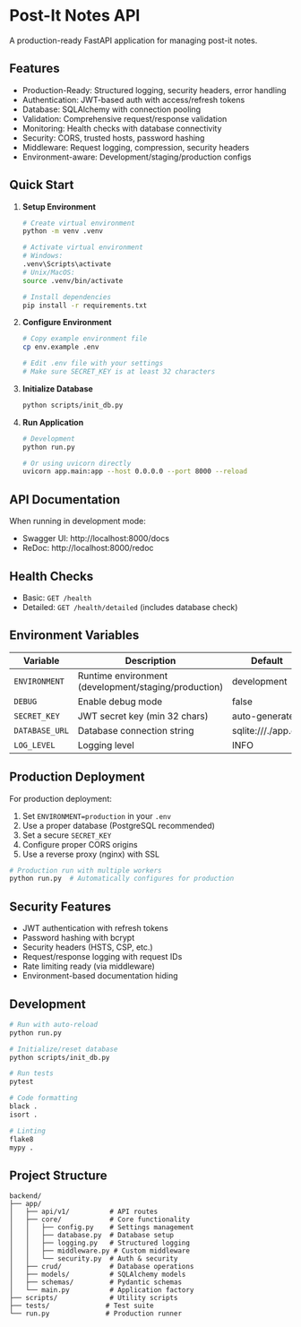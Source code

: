 # Post-It Notes API

A production-ready FastAPI application for managing post-it notes.

## Features

- Production-Ready: Structured logging, security headers, error handling
- Authentication: JWT-based auth with access/refresh tokens
- Database: SQLAlchemy with connection pooling
- Validation: Comprehensive request/response validation
- Monitoring: Health checks with database connectivity
- Security: CORS, trusted hosts, password hashing
- Middleware: Request logging, compression, security headers
- Environment-aware: Development/staging/production configs

## Quick Start

1. **Setup Environment**
   ```bash
   # Create virtual environment
   python -m venv .venv
   
   # Activate virtual environment
   # Windows:
   .venv\Scripts\activate
   # Unix/MacOS:
   source .venv/bin/activate
   
   # Install dependencies
   pip install -r requirements.txt
   ```

2. **Configure Environment**
   ```bash
   # Copy example environment file
   cp env.example .env
   
   # Edit .env file with your settings
   # Make sure SECRET_KEY is at least 32 characters
   ```

3. **Initialize Database**
   ```bash
   python scripts/init_db.py
   ```

4. **Run Application**
   ```bash
   # Development
   python run.py
   
   # Or using uvicorn directly
   uvicorn app.main:app --host 0.0.0.0 --port 8000 --reload
   ```

## API Documentation

When running in development mode:
- Swagger UI: http://localhost:8000/docs
- ReDoc: http://localhost:8000/redoc

## Health Checks

- Basic: `GET /health`
- Detailed: `GET /health/detailed` (includes database check)

## Environment Variables

| Variable | Description | Default |
|----------|-------------|---------|
| `ENVIRONMENT` | Runtime environment (development/staging/production) | development |
| `DEBUG` | Enable debug mode | false |
| `SECRET_KEY` | JWT secret key (min 32 chars) | auto-generated |
| `DATABASE_URL` | Database connection string | sqlite:///./app.db |
| `LOG_LEVEL` | Logging level | INFO |

## Production Deployment

For production deployment:

1. Set `ENVIRONMENT=production` in your `.env`
2. Use a proper database (PostgreSQL recommended)
3. Set a secure `SECRET_KEY`
4. Configure proper CORS origins
5. Use a reverse proxy (nginx) with SSL

```bash
# Production run with multiple workers
python run.py  # Automatically configures for production
```

## Security Features

- JWT authentication with refresh tokens
- Password hashing with bcrypt
- Security headers (HSTS, CSP, etc.)
- Request/response logging with request IDs
- Rate limiting ready (via middleware)
- Environment-based documentation hiding

## Development

```bash
# Run with auto-reload
python run.py

# Initialize/reset database
python scripts/init_db.py

# Run tests
pytest

# Code formatting
black .
isort .

# Linting
flake8
mypy .
```

## Project Structure

```
backend/
├── app/
│   ├── api/v1/          # API routes
│   ├── core/            # Core functionality
│   │   ├── config.py    # Settings management
│   │   ├── database.py  # Database setup
│   │   ├── logging.py   # Structured logging
│   │   ├── middleware.py # Custom middleware
│   │   └── security.py  # Auth & security
│   ├── crud/            # Database operations
│   ├── models/          # SQLAlchemy models
│   ├── schemas/         # Pydantic schemas
│   └── main.py          # Application factory
├── scripts/             # Utility scripts
├── tests/              # Test suite
└── run.py              # Production runner
```
